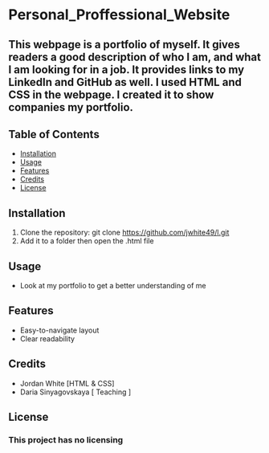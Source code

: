 # Personal_Proffessional_Website
## This webpage is a portfolio of myself. It gives readers a good description of who I am, and what I am looking for in a job. It provides links to my LinkedIn and GitHub as well. I used HTML and CSS in the webpage. I created it to show companies my portfolio.
## Table of Contents
- [Installation](#installation)
- [Usage](#usage)
- [Features](#features)
- [Credits](#credits)
- [License](#license)
## Installation
1. Clone the repository:
git clone https://github.com/jwhite49/l.git
2. Add it to a folder then open the .html file

## Usage
- Look at my portfolio to get a better understanding of me
 ## Features
 - Easy-to-navigate layout
 - Clear readability
 ## Credits
 - Jordan White [HTML & CSS]
 - Daria Sinyagovskaya [ Teaching ] 
 ## License
### This project has no licensing
